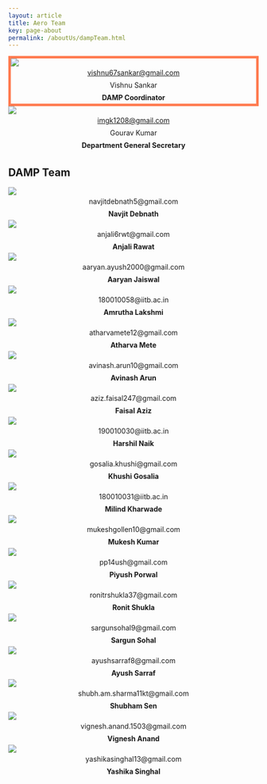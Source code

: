 ```yaml
---
layout: article
title: Aero Team
key: page-about
permalink: /aboutUs/dampTeam.html
---
```


<!-- ## DAMP Coordinator: Amal S Sebastian -->

<style>
  .card__header h4,
  .overlay p {
    text-align: center;
    margin: 0;
    padding: 0;
    line-height: 25px;
  }
</style>

<div class="grid">
  <div class="cell cell--12 cell--md-6 cell--lg-6 content p-2">
    <div class="card" style="border: 5px solid #ff7b50">
      <a href="/">
        <div class="card__image card--clickable">
          <img class="image" src="https://github.com/imgk1208/aero/blob/master/Image/DAMP/Vishnu.jpg" />
          <div class="overlay overlay--bottom">
            <p>vishnu67sankar@gmail.com</p>
          </div>
        </div>
      </a>
      <div class="card__content">
        <div class="card__header">
          <h4 style=" font-weight: normal">Vishnu Sankar</h4>
          <h4>DAMP Coordinator</h4>
        </div>
      </div>
    </div>
  </div>
  <div class="cell cell--12 cell--md-6 cell--lg-6 content p-2">
    <div class="card">
      <a href="/aboutUs/aeroCouncil.html">
        <div class="card__image card--clickable">
          <img class="image" src="https://static.india.com/wp-content/uploads/2020/03/kiara-advani-topless-picture-main.jpg" />
          <div class="overlay overlay--bottom">
            <p>imgk1208@gmail.com</p>
          </div>
        </div>
      </a>
      <div class="card__content">
        <div class="card__header">
          <h4 style=" font-weight: normal">Gourav Kumar</h4>
          <h4>Department General Secretary</h4>
        </div>
      </div>
    </div>
  </div>
</div>

## DAMP Team

<div class="grid">
  <div class="cell cell--12 cell--md-6 cell--lg-4 content p-2">
    <div class="card">
      <div class="card__image">
        <img class="image" src="https://github.com/imgk1208/aero/blob/master/Image/DAMP/Navjit.jpg" />
        <div class="overlay overlay--bottom">
          <p>navjitdebnath5@gmail.com</p>
        </div>
      </div>
      <div class="card__content">
        <div class="card__header">
          <h4>Navjit Debnath</h4>
        </div>
      </div>
    </div>
  </div>

  <div class="cell cell--12 cell--md-6 cell--lg-4 content p-2">
    <div class="card">
      <div class="card__image">
        <img class="image" src="https://github.com/imgk1208/aero/blob/master/Image/DAMP/Anjali.jpg" />
        <div class="overlay overlay--bottom">
          <p>anjali6rwt@gmail.com</p>
        </div>
      </div>
      <div class="card__content">
        <div class="card__header">
          <h4>Anjali Rawat</h4>
        </div>
      </div>
    </div>
  </div>

  <div class="cell cell--12 cell--md-6 cell--lg-4 content p-2">
    <div class="card">
      <div class="card__image">
        <img class="image" src="https://github.com/imgk1208/aero/blob/master/Image/DAMP/Aaryan.jpeg" />
        <div class="overlay overlay--bottom">
          <p>aaryan.ayush2000@gmail.com</p>
        </div>
      </div>
      <div class="card__content">
        <div class="card__header">
          <h4>Aaryan Jaiswal</h4>
        </div>
      </div>
    </div>

  </div>
  <div class="cell cell--12 cell--md-6 cell--lg-4 content p-2">
    <div class="card">
      <div class="card__image">
        <img class="image" src="https://github.com/imgk1208/aero/blob/master/Image/DAMP/Amrutha.jpg" />
        <div class="overlay overlay--bottom">
          <p>180010058@iitb.ac.in</p>
        </div>
      </div>
      <div class="card__content">
        <div class="card__header">
          <h4>Amrutha Lakshmi</h4>
        </div>
      </div>
    </div>
  </div>


  <div class="cell cell--12 cell--md-6 cell--lg-4 content p-2">
    <div class="card">
      <div class="card__image">
        <img class="image" src="https://github.com/imgk1208/aero/blob/master/Image/DAMP/Atharva.jpg" />
        <div class="overlay overlay--bottom">
          <p>atharvamete12@gmail.com</p>
        </div>
      </div>
      <div class="card__content">
        <div class="card__header">
          <h4>Atharva Mete</h4>
        </div>
      </div>
    </div>
  </div>

  <div class="cell cell--12 cell--md-6 cell--lg-4 content p-2">
    <div class="card">
      <div class="card__image">
        <img class="image" src="https://github.com/imgk1208/aero/blob/master/Image/DAMP/Avinas.jpg" />
        <div class="overlay overlay--bottom">
          <p>avinash.arun10@gmail.com</p>
        </div>
      </div>
      <div class="card__content">
        <div class="card__header">
          <h4>Avinash Arun</h4>
        </div>
      </div>
    </div>
  </div>

  <div class="cell cell--12 cell--md-6 cell--lg-4 content p-2">
    <div class="card">
      <div class="card__image">
        <img class="image" src="https://github.com/imgk1208/aero/blob/master/Image/DAMP/Faisal.jpg" />
        <div class="overlay overlay--bottom">
          <p>aziz.faisal247@gmail.com</p>
        </div>
      </div>
      <div class="card__content">
        <div class="card__header">
          <h4>Faisal Aziz</h4>
        </div>
      </div>
    </div>
  </div>

  <div class="cell cell--12 cell--md-6 cell--lg-4 content p-2">
    <div class="card">
      <div class="card__image">
        <img class="image" src="https://github.com/imgk1208/aero/blob/master/Image/DAMP/Harshil.jpeg" />
        <div class="overlay overlay--bottom">
          <p>190010030@iitb.ac.in</p>
        </div>
      </div>
      <div class="card__content">
        <div class="card__header">
          <h4>Harshil Naik</h4>
        </div>
      </div>
    </div>
  </div>

  <div class="cell cell--12 cell--md-6 cell--lg-4 content p-2">
    <div class="card">
      <div class="card__image">
        <img class="image" src="https://github.com/imgk1208/aero/blob/master/Image/DAMP/Khushi.jpeg" />
        <div class="overlay overlay--bottom">
          <p>gosalia.khushi@gmail.com</p>
        </div>
      </div>
      <div class="card__content">
        <div class="card__header">
          <h4>Khushi Gosalia</h4>
        </div>
      </div>
    </div>
  </div>

  <div class="cell cell--12 cell--md-6 cell--lg-4 content p-2">
    <div class="card">
      <div class="card__image">
        <img class="image" src="https://github.com/imgk1208/aero/blob/master/Image/DAMP/Milind.JPG" />
        <div class="overlay overlay--bottom">
          <p>180010031@iitb.ac.in</p>
        </div>
      </div>
      <div class="card__content">
        <div class="card__header">
          <h4>Milind Kharwade</h4>
        </div>
      </div>
    </div>
  </div>

  <div class="cell cell--12 cell--md-6 cell--lg-4 content p-2">
    <div class="card">
      <div class="card__image">
        <img class="image" src="https://github.com/imgk1208/aero/blob/master/Image/DAMP/Mukesh.png" />
        <div class="overlay overlay--bottom">
          <p>mukeshgollen10@gmail.com</p>
        </div>
      </div>
      <div class="card__content">
        <div class="card__header">
          <h4>Mukesh Kumar</h4>
        </div>
      </div>
    </div>
  </div>



  <div class="cell cell--12 cell--md-6 cell--lg-4 content p-2">
    <div class="card">
      <div class="card__image">
        <img class="image" src="https://github.com/imgk1208/aero/blob/master/Image/DAMP/Porwal.jpg" />
        <div class="overlay overlay--bottom">
          <p>pp14ush@gmail.com</p>
        </div>
      </div>
      <div class="card__content">
        <div class="card__header">
          <h4>Piyush Porwal</h4>
        </div>
      </div>
    </div>
  </div>

  <div class="cell cell--12 cell--md-6 cell--lg-4 content p-2">
    <div class="card">
      <div class="card__image">
        <img class="image" src="https://github.com/imgk1208/aero/blob/master/Image/DAMP/Ronit.jpg" />
        <div class="overlay overlay--bottom">
          <p>ronitrshukla37@gmail.com</p>
        </div>
      </div>
      <div class="card__content">
        <div class="card__header">
          <h4>Ronit Shukla</h4>
        </div>
      </div>
    </div>
  </div>

  <div class="cell cell--12 cell--md-6 cell--lg-4 content p-2">
    <div class="card">
      <div class="card__image">
        <img class="image" src="https://github.com/imgk1208/aero/blob/master/Image/DAMP/Sargun.jpg" />
        <div class="overlay overlay--bottom">
          <p>sargunsohal9@gmail.com</p>
        </div>
      </div>
      <div class="card__content">
        <div class="card__header">
          <h4>Sargun Sohal</h4>
        </div>
      </div>
    </div>
  </div>

  <div class="cell cell--12 cell--md-6 cell--lg-4 content p-2">
    <div class="card">
      <div class="card__image">
        <img class="image" src="https://github.com/imgk1208/aero/blob/master/Image/DAMP/sarraf.jpg" />
        <div class="overlay overlay--bottom">
          <p>ayushsarraf8@gmail.com</p>
        </div>
      </div>
      <div class="card__content">
        <div class="card__header">
          <h4>Ayush Sarraf</h4>
        </div>
      </div>
    </div>
  </div>

  <div class="cell cell--12 cell--md-6 cell--lg-4 content p-2">
    <div class="card">
      <div class="card__image">
        <img class="image" src="https://github.com/imgk1208/aero/blob/master/Image/DAMP/Shubham.jpg" />
        <div class="overlay overlay--bottom">
          <p>shubh.am.sharma11kt@gmail.com</p>
        </div>
      </div>
      <div class="card__content">
        <div class="card__header">
          <h4>Shubham Sen</h4>
        </div>
      </div>
    </div>
  </div>

  <div class="cell cell--12 cell--md-6 cell--lg-4 content p-2">
    <div class="card">
      <div class="card__image">
        <img class="image" src="https://github.com/imgk1208/aero/blob/master/Image/DAMP/Vignesh.jpeg" />
        <div class="overlay overlay--bottom">
          <p>vignesh.anand.1503@gmail.com</p>
        </div>
      </div>
      <div class="card__content">
        <div class="card__header">
          <h4>Vignesh Anand</h4>
        </div>
      </div>
    </div>
  </div>

  <div class="cell cell--12 cell--md-6 cell--lg-4 content p-2">
    <div class="card">
      <div class="card__image">
        <img class="image" src="https://github.com/imgk1208/aero/blob/master/Image/DAMP/Yashika.jpg" />
        <div class="overlay overlay--bottom">
          <p>yashikasinghal13@gmail.com</p>
        </div>
      </div>
      <div class="card__content">
        <div class="card__header">
          <h4>Yashika Singhal</h4>
        </div>
      </div>
    </div>
  </div>


</div>
